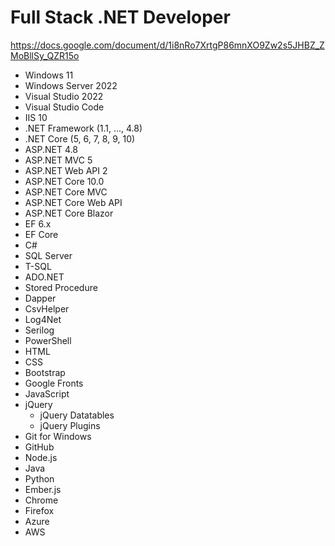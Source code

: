 # Full Stack .NET Developer

https://docs.google.com/document/d/1i8nRo7XrtgP86mnXO9Zw2s5JHBZ_ZMoBllSy_QZR15o

* Windows 11
* Windows Server 2022
* Visual Studio 2022
* Visual Studio Code
* IIS 10
* .NET Framework (1.1, ..., 4.8)
* .NET Core (5, 6, 7, 8, 9, 10)
* ASP.NET 4.8
* ASP.NET MVC 5
* ASP.NET Web API 2
* ASP.NET Core 10.0
* ASP.NET Core MVC
* ASP.NET Core Web API
* ASP.NET Core Blazor
* EF 6.x
* EF Core
* C#
* SQL Server
* T-SQL
* ADO.NET
* Stored Procedure
* Dapper
* CsvHelper
* Log4Net
* Serilog
* PowerShell
* HTML
* CSS
* Bootstrap
* Google Fronts
* JavaScript
* jQuery
  * jQuery Datatables
  * jQuery Plugins
* Git for Windows
* GitHub
* Node.js
* Java
* Python
* Ember.js
* Chrome
* Firefox
* Azure
* AWS
